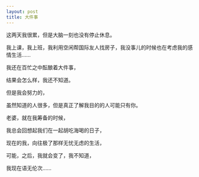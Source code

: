 ```yaml
---
layout: post
title: 大件事
---
```


这两天我很累，但是大脑一刻也没有停止休息。

我上课，我上班，我利用空闲帮国际友人找房子，我没事儿的时候也在考虑我的感情生活……

我还在百忙之中酝酿着大件事，

结果会怎么样，我还不知道。

但是我会努力的，

虽然知道的人很多，但是真正了解我目的的人可能只有你。

老婆，就在我筹备的时候，

我总会回想起我们在一起胡吃海喝的日子，

现在的我，向往极了那样无忧无虑的生活，

可能，之后，我就会变了，我不知道，

我现在语无伦次……
